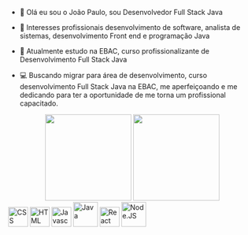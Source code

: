- 👋 Olá eu sou o João Paulo, sou Desenvolvedor Full Stack Java
- 👀 Interesses profissionais desenvolvimento de software, analista de sistemas, desenvolvimento Front end e programação Java
- 🌱 Atualmente estudo na EBAC, curso profissionalizante de Desenvolvimento Full Stack Java 

- 💻 Buscando migrar para área de desenvolvimento, curso desenvolvimento Full Stack Java na EBAC, me aperfeiçoando e me dedicando para ter a oportunidade de me torna um profissional capacitado.

<!---
JoaopauloDevJ/JoaopauloDevJ is a ✨ special ✨ repository because its `README.md` (this file) appears on your GitHub profile.
You can click the Preview link to take a look at your changes.
--->


<div align='center'>
    <img height='175px' src="https://github-readme-stats.vercel.app/api?username=JoaopauloDevJ&show_icons=true&theme=dracula&include_all_commits=true&count_private=true" />
    <img height='175px' src="https://github-readme-stats.vercel.app/api/top-langs/?username=JoaopauloDevJ&layout=compact&langs_count=7&theme=dracula" />
</div>

<div display='flex'>
    <img height='40px' src='https://upload.wikimedia.org/wikipedia/commons/thumb/6/62/CSS3_logo.svg/800px-CSS3_logo.svg.png' alt='CSS' />
    <img height='40px' src='https://kinsta.com/wp-content/uploads/2021/03/HTML-5-Badge-Logo.png' alt='HTML' />
    <img height='40px' src='https://logospng.org/download/javascript/logo-javascript-icon-1024.png' alt='Javascript' />
    <img height='50px' src='https://logos-world.net/wp-content/uploads/2022/07/Java-Logo.png' alt='Java' />
    <img height='40px' src='https://upload.wikimedia.org/wikipedia/commons/thumb/a/a7/React-icon.svg/1200px-React-icon.svg.png' alt='React' />
    <img height='50px' src='https://banner2.cleanpng.com/20180425/jrw/kisspng-node-js-javascript-web-application-express-js-comp-5ae0f84e2a4242.1423638015246930701731.jpg' alt='Node.JS' />
</div>
